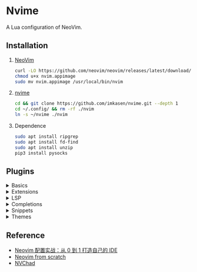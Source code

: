 # Nvime

A Lua configuration of NeoVim.

## Installation

1. [NeoVim](https://github.com/neovim/neovim)

   ``` Bash
   curl -LO https://github.com/neovim/neovim/releases/latest/download/nvim.appimage
   chmod u+x nvim.appimage
   sudo mv nvim.appimage /usr/local/bin/nvim
   ```

2. [nvime](https://github.com/imkasen/nvime)

   ``` Bash
   cd && git clone https://github.com/imkasen/nvime.git --depth 1
   cd ~/.config/ && rm -rf ./nvim
   ln -s ~/nvime ./nvim
   ```

3. Dependence

   ``` Bash
   sudo apt install ripgrep
   sudo apt install fd-find
   sudo apt install unzip
   pip3 install pysocks
   ```

## Plugins

<details>
   <summary>Basics</summary>
      <ul>
         <li><a href="https://github.com/wbthomason/packer.nvim">packer.nvim</a></li>
         <li><a href="https://github.com/kyazdani42/nvim-web-devicons">nvim-web-devicons</a></li>
         <li><a href="https://github.com/nvim-lua/popup.nvim">popup.nvim</a></li>
         <li><a href="https://github.com/nvim-lua/plenary.nvim">plenary.nvim</a></li>
      </ul>
</details>
<details>
   <summary>Extensions</summary>
      <ul>
         <li><a href="https://github.com/kyazdani42/nvim-tree.lua">nvim-tree.lua</a></li>
         <li><a href="https://github.com/akinsho/bufferline.nvim">bufferline.nvim</a></li>
         <li><a href="https://github.com/nvim-lualine/lualine.nvim">lualine.nvim</a></li>
            <ul>
               <li><a href="https://github.com/arkav/lualine-lsp-progress">lualine-lsp-progress</a></li>
            </ul>
         <li><a href="https://github.com/nvim-telescope/telescope.nvim">telescope.nvim</a></li>
         <li><a href="https://github.com/glepnir/dashboard-nvim">dashboard.nvim</a></li>
         <li><a href="https://github.com/ahmedkhalf/project.nvim">project.nvim</a></li>
         <li><a href="https://github.com/nvim-treesitter/nvim-treesitter">nvim-treesitter</a></li>
            <ul>
               <li><a href="https://github.com/p00f/nvim-ts-rainbow">nvim-ts-rainbow</a></li>
            </ul>
         <li><a href="https://github.com/windwp/nvim-autopairs">nvim-autopairs</a></li>
      </ul>
</details>
<details>
   <summary>LSP</summary>
      <ul>
         <li><a href="https://github.com/neovim/nvim-lspconfig">nvim-lspconfig</a></li>
         <li><a href="https://github.com/williamboman/nvim-lsp-installer">nvim-lsp-installer</a></li>
      </ul>
</details>
<details>
   <summary>Completions</summary>
      <ul>
         <li><a href="https://github.com/hrsh7th/nvim-cmp">nvim-cmp</a></li>
         <li><a href="https://github.com/hrsh7th/cmp-buffer">cmp-buffer</a></li>
         <li><a href="https://github.com/hrsh7th/cmp-path">cmp-path</a></li>
         <li><a href="https://github.com/hrsh7th/cmp-cmdline">cmp-cmdline</a></li>
         <li><a href="https://github.com/saadparwaiz1/cmp_luasnip">cmp_luasnip</a></li>
         <li><a href="https://github.com/hrsh7th/cmp-nvim-lsp">cmp-nvim-lsp</a></li>
         <li><a href="https://github.com/hrsh7th/cmp-nvim-lua">cmp-nvim-lua</a></li>
      </ul>
</details>
<details>
   <summary>Snippets</summary>
      <ul>
         <li><a href="https://github.com/L3MON4D3/LuaSnip">LuaSnip</a></li>
         <li><a href="https://github.com/rafamadriz/friendly-snippets">friendly-snippets</a></li>
      </ul>
</details>
<details>
   <summary>Themes</summary>
      <ul>
         <li><a href="https://github.com/navarasu/onedark.nvim">onedark.nvim</a></li>
      </ul>
</details>

## Reference

* [Neovim 配置实战：从 0 到 1 打造自己的 IDE](https://github.com/nshen/learn-neovim-lua)
* [Neovim from scratch](https://github.com/LunarVim/Neovim-from-scratch)
* [NVChad](https://github.com/NvChad/NvChad)
